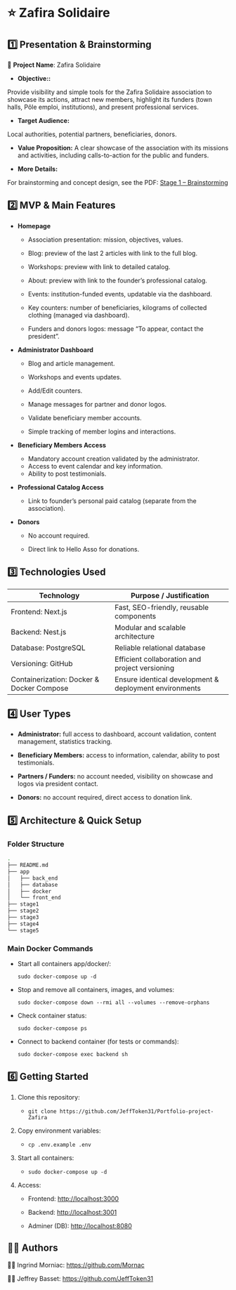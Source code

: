# ⭐ Zafira Solidaire

## 1️⃣ Presentation & Brainstorming

🔗 **Project Name**: Zafira Solidaire

- **Objective::**

Provide visibility and simple tools for the Zafira Solidaire association to showcase its actions, attract new members, highlight its funders (town halls, Pôle emploi, institutions), and present professional services.

- **Target Audience:**

Local authorities, potential partners, beneficiaries, donors.

- **Value Proposition:**
A clear showcase of the association with its missions and activities, including calls-to-action for the public and funders.

- **More Details:**

For brainstorming and concept design, see the PDF: [Stage 1 – Brainstorming](https://github.com/JeffToken31/Portfolio-project-Zafira/blob/main/stage1/Portfolio-stage1-Zafira.pdf)

## 2️⃣ MVP & Main Features

- **Homepage**

  - Association presentation: mission, objectives, values.

  - Blog: preview of the last 2 articles with link to the full blog.

  - Workshops: preview with link to detailed catalog.

  - About: preview with link to the founder’s professional catalog.

  - Events: institution-funded events, updatable via the dashboard.

  - Key counters: number of beneficiaries, kilograms of collected clothing (managed via dashboard).

  - Funders and donors logos: message “To appear, contact the president”.

- **Administrator Dashboard**
  - Blog and article management.

  - Workshops and events updates.

  - Add/Edit counters.

  - Manage messages for partner and donor logos.

  - Validate beneficiary member accounts.

  - Simple tracking of member logins and interactions.

- **Beneficiary Members Access**
  - Mandatory account creation validated by the administrator.
  - Access to event calendar and key information.
  - Ability to post testimonials.

- **Professional Catalog Access**
  - Link to founder’s personal paid catalog (separate from the association).

- **Donors**
  - No account required.

  - Direct link to Hello Asso for donations.

## 3️⃣ Technologies Used

| Technology            | Purpose / Justification |
| ----------------------| ------------------------- |
| Frontend: Next.js     | Fast, SEO-friendly, reusable components           |
| Backend: Nest.js      | Modular and scalable architecture           |
| Database: PostgreSQL  | Reliable relational database           |
| Versioning: GitHub      | Efficient collaboration and project versioning          |
| Containerization: Docker & Docker Compose      | Ensure identical development & deployment environments          |

## 4️⃣ User Types

- **Administrator:** full access to dashboard, account validation, content management, statistics tracking.

- **Beneficiary Members:** access to information, calendar, ability to post testimonials.

- **Partners / Funders:** no account needed, visibility on showcase and logos via president contact.

- **Donors:** no account required, direct access to donation link.

## 5️⃣ Architecture & Quick Setup

### Folder Structure

``` bash
.
├── README.md
├── app
│   ├── back_end
│   ├── database
│   ├── docker
│   └── front_end
├── stage1
├── stage2
├── stage3
├── stage4
└── stage5
```

### Main Docker Commands

- Start all containers app/docker/:

  `sudo docker-compose up -d`

- Stop and remove all containers, images, and volumes:

  `sudo docker-compose down --rmi all --volumes --remove-orphans`

- Check container status:

  `sudo docker-compose ps`

- Connect to backend container (for tests or commands):

  `sudo docker-compose exec backend sh`

## 6️⃣ Getting Started

1. Clone this repository:

    - `git clone https://github.com/JeffToken31/Portfolio-project-Zafira`

2. Copy environment variables:

    - `cp .env.example .env`

3. Start all containers:

    - `sudo docker-compose up -d`

4. Access:

   - Frontend: <http://localhost:3000>

   - Backend: <http://localhost:3001>

   - Adminer (DB): <http://localhost:8080>

## 🧑‍🏫 Authors

👨‍💻 Ingrind Morniac: <https://github.com/Mornac>

👨‍💻 Jeffrey Basset: <https://github.com/JeffToken31>
